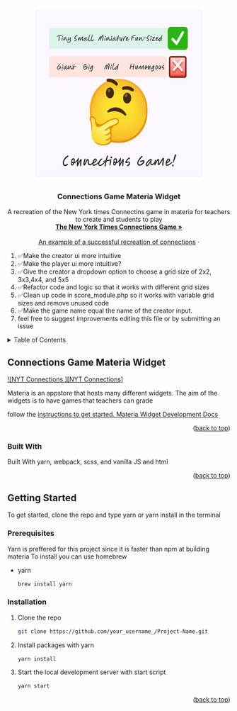 <!-- Improved compatibility of back to top link: See: https://github.com/othneildrew/Best-README-Template/pull/73 -->

<a name="readme-top"></a>
<br />

<div align="center">
  <a href="https://github.com/othneildrew/Best-README-Template">
	<img src="src/_icons/icon-394.png" alt="Logo" width="394" height="394">
  </a>

  <h3 align="center">Connections Game Materia Widget</h3>

  <p align="center">
	A recreation of the New York times Connectins game in materia for teachers to create and students to play
	<br />
	<a href="https://www.nytimes.com/games/connections"><strong>The New York Times Connections Game »</strong></a>
	<br />
	<br />
	<a href="https://connections.swellgarfo.com/">An example of a successful recreation of connections</a>
	·
  </p>
</div>

<div>
	<ol>
		<li> ✅Make the creator ui more intuitive</li>
		<li> ✅Make the player ui more intuitive?</li>
		<li> ✅Give the creator a dropdown option to choose a grid size of 2x2, 3x3,4x4, and 5x5</li>
		<li> ✅Refactor code and logic so that it works with different grid sizes</li>
		<li> ✅Clean up code in score_module.php so it works with variable grid sizes and remove unused code</li>
		<li> ✅Make the game name equal the name of the creator input.</li>
		<li>feel free to suggest improvements editing this file or by submitting an issue</li>
	</ol>
</div>

<!-- TABLE OF CONTENTS -->
<details>
  <summary>Table of Contents</summary>
  <ol>
	<li>
	  <a href="#about-the-project">About The Project</a>
	  <ul>
		<li><a href="#built-with">Built With yarn, webpack, scss, and vanilla JS and html</a></li>
	  </ul>
	</li>
	<li>
	  <a href="#getting-started">Getting Started</a>
	  <ul>
		<li><a href="#installation">Installation</a></li>
	  </ul>
	</li>
	<li>
		<a href="https://ucfopen.github.io/Materia-Docs/develop/widget-developer-guide.html"> Materia Widget Development Docs </a>
		</li>
  </ol>
</details>

<!-- ABOUT THE PROJECT -->

## Connections Game Materia Widget

[![NYT Connections ][NYT Connections]](https://static1.makeuseofimages.com/wordpress/wp-content/uploads/2024/03/nyt-connections-second-group-done.png)

Materia is an appstore that hosts many different widgets. The aim of the widgets is to have games that teachers can grade

follow the <a href="#installation"> instructions to get started.
<a href="https://ucfopen.github.io/Materia-Docs/develop/widget-developer-guide.html"> Materia Widget Development Docs </a>

<p align="right">(<a href="#readme-top">back to top</a>)</p>

### Built With

Built With yarn, webpack, scss, and vanilla JS and html

<p align="right">(<a href="#readme-top">back to top</a>)</p>

<!-- GETTING STARTED -->

## Getting Started

To get started, clone the repo and type yarn or yarn install in the terminal

### Prerequisites

Yarn is preffered for this project since it is faster than npm at building materia
To install you can use homebrew

-   yarn
    ```sh
    brew install yarn
    ```

### Installation

1. Clone the repo
    ```sh
    git clone https://github.com/your_username_/Project-Name.git
    ```
2. Install packages with yarn
    ```sh
    yarn install
    ```
3. Start the local development server with start script
    ```sh
    yarn start
    ```

<p align="right">(<a href="#readme-top">back to top</a>)</p>
